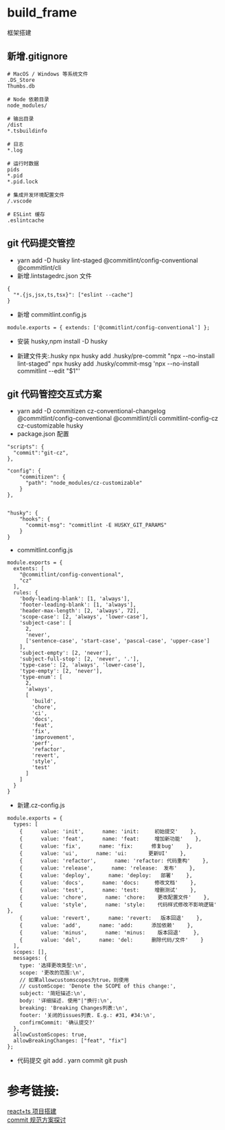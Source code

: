 # build_frame

框架搭建

## 新增.gitignore

```
# MacOS / Windows 等系统文件
.DS_Store
Thumbs.db

# Node 依赖目录
node_modules/

# 输出目录
/dist
*.tsbuildinfo

# 日志
*.log

# 运行时数据
pids
*.pid
*.pid.lock

# 集成开发环境配置文件
/.vscode

# ESLint 缓存
.eslintcache
```

## git 代码提交管控

- yarn add -D husky lint-staged @commitlint/config-conventional @commitlint/cli
- 新增.lintstagedrc.json 文件

```
{
  "*.{js,jsx,ts,tsx}": ["eslint --cache"]
}
```

- 新增 commitlint.config.js

```
module.exports = { extends: ['@commitlint/config-conventional'] };
```

- 安装 husky,npm install -D husky

- 新建文件夹:.husky
  npx husky add .husky/pre-commit "npx --no-install lint-staged"
  npx husky add .husky/commit-msg 'npx --no-install commitlint --edit "$1"'

## git 代码管控交互式方案

- yarn add -D commitizen cz-conventional-changelog @commitlint/config-conventional @commitlint/cli commitlint-config-cz cz-customizable husky
- package.json 配置

```
"scripts": {
  "commit":"git-cz",
},

"config": {
    "commitizen": {
      "path": "node_modules/cz-customizable"
    }
},


"husky": {
    "hooks": {
      "commit-msg": "commitlint -E HUSKY_GIT_PARAMS"
    }
}
```

- commitlint.config.js

```
module.exports = {
  extents: [
    "@commitlint/config-conventional",
    "cz"
  ],
  rules: {
    'body-leading-blank': [1, 'always'],
    'footer-leading-blank': [1, 'always'],
    'header-max-length': [2, 'always', 72],
    'scope-case': [2, 'always', 'lower-case'],
    'subject-case': [
      2,
      'never',
      ['sentence-case', 'start-case', 'pascal-case', 'upper-case']
    ],
    'subject-empty': [2, 'never'],
    'subject-full-stop': [2, 'never', '.'],
    'type-case': [2, 'always', 'lower-case'],
    'type-empty': [2, 'never'],
    'type-enum': [
      2,
      'always',
      [
        'build',
        'chore',
        'ci',
        'docs',
        'feat',
        'fix',
        'improvement',
        'perf',
        'refactor',
        'revert',
        'style',
        'test'
      ]
    ]
  }
}
```

- 新建.cz-config.js

```
module.exports = {
  types: [
    {      value: 'init',      name: 'init:     初始提交'    },
    {      value: 'feat',      name: 'feat:     增加新功能'    },
    {      value: 'fix',      name: 'fix:      修复bug'    },
    {      value: 'ui',      name: 'ui:       更新UI'    },
    {      value: 'refactor',      name: 'refactor: 代码重构'    },
    {      value: 'release',      name: 'release:  发布'    },
    {      value: 'deploy',      name: 'deploy:   部署'    },
    {      value: 'docs',      name: 'docs:     修改文档'    },
    {      value: 'test',      name: 'test:     增删测试'    },
    {      value: 'chore',      name: 'chore:    更改配置文件'    },
    {      value: 'style',      name: 'style:    代码样式修改不影响逻辑'    },
    {      value: 'revert',      name: 'revert:   版本回退'    },
    {      value: 'add',      name: 'add:      添加依赖'    },
    {      value: 'minus',      name: 'minus:    版本回退'    },
    {      value: 'del',      name: 'del:      删除代码/文件'    }
  ],
  scopes: [],
  messages: {
    type: '选择更改类型:\n',
    scope: '更改的范围:\n',
    // 如果allowcustomscopes为true，则使用
    // customScope: 'Denote the SCOPE of this change:',
    subject: '简短描述:\n',
    body: '详细描述. 使用"|"换行:\n',
    breaking: 'Breaking Changes列表:\n',
    footer: '关闭的issues列表. E.g.: #31, #34:\n',
    confirmCommit: '确认提交?'
  },
  allowCustomScopes: true,
  allowBreakingChanges: ["feat", "fix"]
};
```

- 代码提交
  git add .
  yarn commit
  git push

# 参考链接:

[react+ts 项目搭建](https://zhuanlan.zhihu.com/p/403970666)  
[commit 规范方案探讨](https://www.cnblogs.com/dahe1989/p/13803548.html)
